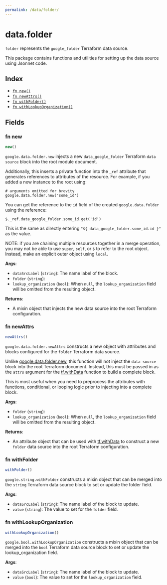 ```yaml
---
permalink: /data/folder/
---
```


# data.folder

`folder` represents the `google_folder` Terraform data source.



This package contains functions and utilities for setting up the data source using Jsonnet code.


## Index

* [`fn new()`](#fn-new)
* [`fn newAttrs()`](#fn-newattrs)
* [`fn withFolder()`](#fn-withfolder)
* [`fn withLookupOrganization()`](#fn-withlookuporganization)

## Fields

### fn new

```ts
new()
```


`google.data.folder.new` injects a new `data_google_folder` Terraform `data source`
block into the root module document.

Additionally, this inserts a private function into the `_ref` attribute that generates references to attributes of the
resource. For example, if you added a new instance to the root using:

    # arguments omitted for brevity
    google.data.folder.new('some_id')

You can get the reference to the `id` field of the created `google.data.folder` using the reference:

    $._ref.data_google_folder.some_id.get('id')

This is the same as directly entering `"${ data_google_folder.some_id.id }"` as the value.

NOTE: if you are chaining multiple resources together in a merge operation, you may not be able to use `super`, `self`,
or `$` to refer to the root object. Instead, make an explicit outer object using `local`.

**Args**:
  - `dataSrcLabel` (`string`): The name label of the block.
  - `folder` (`string`): 
  - `lookup_organization` (`bool`):  When `null`, the `lookup_organization` field will be omitted from the resulting object.

**Returns**:
- A mixin object that injects the new data source into the root Terraform configuration.


### fn newAttrs

```ts
newAttrs()
```


`google.data.folder.newAttrs` constructs a new object with attributes and blocks configured for the `folder`
Terraform data source.

Unlike [google.data.folder.new](#fn-foldernew), this function will not inject the `data source`
block into the root Terraform document. Instead, this must be passed in as the `attrs` argument for the
[tf.withData](https://github.com/tf-libsonnet/core/tree/main/docs#fn-withdata) function to build a complete block.

This is most useful when you need to preprocess the attributes with functions, conditional, or looping logic prior to
injecting into a complete block.

**Args**:
  - `folder` (`string`): 
  - `lookup_organization` (`bool`):  When `null`, the `lookup_organization` field will be omitted from the resulting object.

**Returns**:
  - An attribute object that can be used with [tf.withData](https://github.com/tf-libsonnet/core/tree/main/docs#fn-withdata) to construct a new `folder` data source into the root Terraform configuration.


### fn withFolder

```ts
withFolder()
```

`google.string.withFolder` constructs a mixin object that can be merged into the `string`
Terraform data source block to set or update the folder field.



**Args**:
  - `dataSrcLabel` (`string`): The name label of the block to update.
  - `value` (`string`): The value to set for the `folder` field.


### fn withLookupOrganization

```ts
withLookupOrganization()
```

`google.bool.withLookupOrganization` constructs a mixin object that can be merged into the `bool`
Terraform data source block to set or update the lookup_organization field.



**Args**:
  - `dataSrcLabel` (`string`): The name label of the block to update.
  - `value` (`bool`): The value to set for the `lookup_organization` field.
